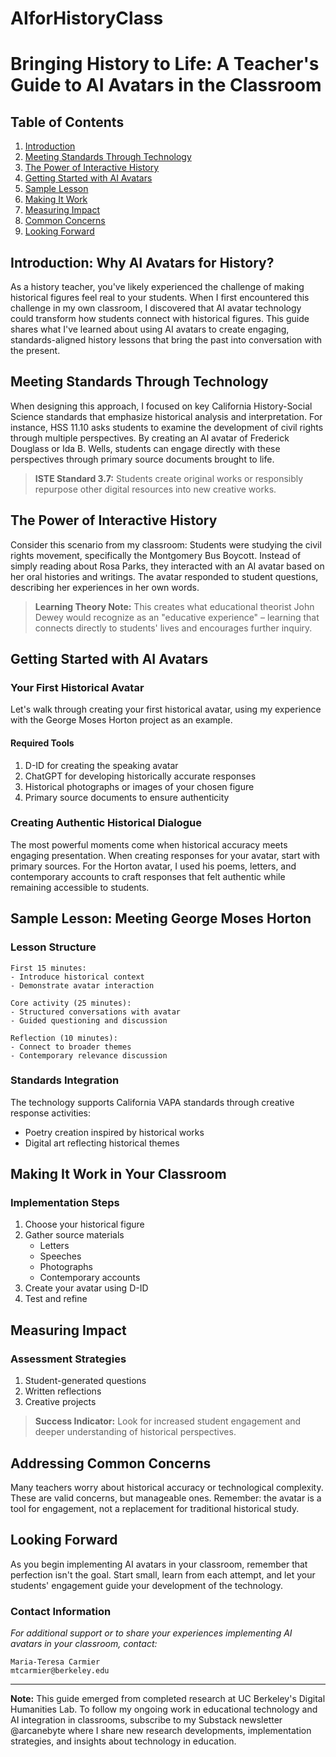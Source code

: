 # AIforHistoryClass

# Bringing History to Life: A Teacher's Guide to AI Avatars in the Classroom

## Table of Contents
1. [Introduction](#introduction-why-ai-avatars-for-history)
2. [Meeting Standards Through Technology](#meeting-standards-through-technology)
3. [The Power of Interactive History](#the-power-of-interactive-history)
4. [Getting Started with AI Avatars](#getting-started-with-ai-avatars)
5. [Sample Lesson](#sample-lesson-meeting-george-moses-horton)
6. [Making It Work](#making-it-work-in-your-classroom)
7. [Measuring Impact](#measuring-impact)
8. [Common Concerns](#addressing-common-concerns)
9. [Looking Forward](#looking-forward)

## Introduction: Why AI Avatars for History?
As a history teacher, you've likely experienced the challenge of making historical figures feel real to your students. When I first encountered this challenge in my own classroom, I discovered that AI avatar technology could transform how students connect with historical figures. This guide shares what I've learned about using AI avatars to create engaging, standards-aligned history lessons that bring the past into conversation with the present.
## Meeting Standards Through Technology

When designing this approach, I focused on key California History-Social Science standards that emphasize historical analysis and interpretation. For instance, HSS 11.10 asks students to examine the development of civil rights through multiple perspectives. By creating an AI avatar of Frederick Douglass or Ida B. Wells, students can engage directly with these perspectives through primary source documents brought to life.

> **ISTE Standard 3.7:** Students create original works or responsibly repurpose other digital resources into new creative works.

## The Power of Interactive History

Consider this scenario from my classroom: Students were studying the civil rights movement, specifically the Montgomery Bus Boycott. Instead of simply reading about Rosa Parks, they interacted with an AI avatar based on her oral histories and writings. The avatar responded to student questions, describing her experiences in her own words.

> **Learning Theory Note:** This creates what educational theorist John Dewey would recognize as an "educative experience" – learning that connects directly to students' lives and encourages further inquiry.

## Getting Started with AI Avatars

### Your First Historical Avatar

Let's walk through creating your first historical avatar, using my experience with the George Moses Horton project as an example.

#### Required Tools
1. D-ID for creating the speaking avatar
2. ChatGPT for developing historically accurate responses
3. Historical photographs or images of your chosen figure
4. Primary source documents to ensure authenticity

### Creating Authentic Historical Dialogue

The most powerful moments come when historical accuracy meets engaging presentation. When creating responses for your avatar, start with primary sources. For the Horton avatar, I used his poems, letters, and contemporary accounts to craft responses that felt authentic while remaining accessible to students.

## Sample Lesson: Meeting George Moses Horton

### Lesson Structure
```plaintext
First 15 minutes:
- Introduce historical context
- Demonstrate avatar interaction

Core activity (25 minutes):
- Structured conversations with avatar
- Guided questioning and discussion

Reflection (10 minutes):
- Connect to broader themes
- Contemporary relevance discussion
```

### Standards Integration
The technology supports California VAPA standards through creative response activities:
- Poetry creation inspired by historical works
- Digital art reflecting historical themes

## Making It Work in Your Classroom

### Implementation Steps
1. Choose your historical figure
2. Gather source materials
   - Letters
   - Speeches
   - Photographs
   - Contemporary accounts
3. Create your avatar using D-ID
4. Test and refine

## Measuring Impact

### Assessment Strategies
1. Student-generated questions
2. Written reflections
3. Creative projects

> **Success Indicator:** Look for increased student engagement and deeper understanding of historical perspectives.

## Addressing Common Concerns

Many teachers worry about historical accuracy or technological complexity. These are valid concerns, but manageable ones. Remember: the avatar is a tool for engagement, not a replacement for traditional historical study.

## Looking Forward

As you begin implementing AI avatars in your classroom, remember that perfection isn't the goal. Start small, learn from each attempt, and let your students' engagement guide your development of the technology.

### Contact Information
*For additional support or to share your experiences implementing AI avatars in your classroom, contact:*

```plaintext
Maria-Teresa Carmier
mtcarmier@berkeley.edu
```

---

**Note:** This guide emerged from completed research at UC Berkeley's Digital Humanities Lab. To follow my ongoing work in educational technology and AI integration in classrooms, subscribe to my Substack newsletter @arcanebyte where I share new research developments, implementation strategies, and insights about technology in education.
